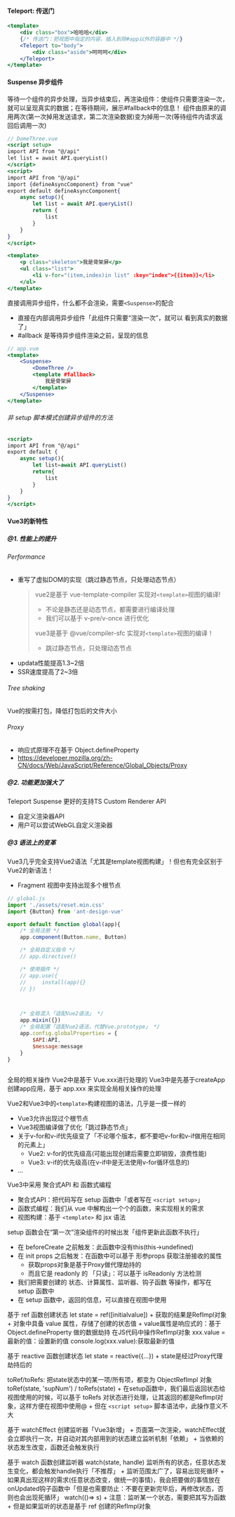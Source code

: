
#### Teleport: 传送门
```jsx
<template>
    <div class="box">哈哈哈</div>
    {/* 传送门：把视图中指定的内容，插入到除#app以外的容器中 */}
    <Teleport to="body">
        <div class="aside">呵呵呵</div>
    </Teleport>
</template>
```

#### Suspense 异步组件
等待一个组件的异步处理，当异步结束后，再渲染组件：使组件只需要渲染一次，就可以呈现真实的数据；在等待期间，展示#fallback中的信息！
组件由原来的调用两次(第一次掉用发送请求，第二次渲染数据)变为掉用一次(等待组件内请求返回后调用一次)

```jsx
// DomeThree.vue
<script setup>
import API from "@/api"
let list = await API.queryList()
</script>
<script>
import API from "@/api"
import {defineAsyncComponent} from "vue"
export default defineAsyncComponent{
    async setup(){
        let list = await API.queryList()
        return {
            list
        }
    }
}
</script>

<template>
    <p class="skeleton">我是骨架屏</p>
    <ul class="list">
        <li v-for="(item,index)in list" :key="index">{{item}}</li>
    </ul>
</template>
```
直接调用异步组件，什么都不会渲染，需要`<Suspense>`的配合
+ 直接在内部调用异步组件「此组件只需要“渲染一次”，就可以
看到真实的数据了」
+ #allback 是等待异步组件渲染之前，呈现的信息

```jsx
// app.vue
<template>
    <Suspense>
        <DomeThree />
        <template #fallback>
            我是骨架屏
        </template>
    </Suspense>
</template>
```
###### 非 setup 脚本模式创建异步组件的方法
```jsx
<script>
import API from "@/api"
export default {
    async setup(){
        let list=await API.queryList()
        return{
            list
        }
    }
}
</script>
```
#### Vue3的新特性
##### @1. 性能上的提升
###### Performance
+ 重写了虚拟DOM的实现（跳过静态节点，只处理动态节点）
    > vue2是基于 vue-template-compiler 实现对`<template>`视图的编译!
    > + 不论是静态还是动态节点，都需要进行编译处理
    > + 我们可以基于 v-pre/v-once 进行优化
    >
    > vue3是基于 @vue/compiler-sfc 实现对`<template>`视图的编译！
    > + 跳过静态节点，只处理动态节点
+ updata性能提高1.3~2倍
+ SSR速度提高了2~3倍
###### Tree shaking 
Vue的按需打包，降低打包后的文件大小
###### Proxy
+ 响应式原理不在基于 Object.defineProperty
+ https://developer.mozilla.org/zh-CN/docs/Web/JavaScript/Reference/Global_Objects/Proxy

##### @2. 功能更加强大了
Teleport
Suspense
更好的支持TS
Custom Renderer API
+ 自定义渲染器API
+ 用户可以尝试WebGL自定义渲染器

##### @3 语法上的变革
Vue3几乎完全支持Vue2语法「尤其是template视图构建」！但也有完全区别于Vue2的新语法！

+ Fragment 视图中支持出现多个根节点









```js
// global.js
import './assets/reset.min.css'
import {Button} from 'ant-design-vue'

export default function global(app){
    /* 全局注册 */
    app.component(Button.name, Button)

    /* 全局自定义指令 */
    // app.directive()

    /* 使用插件 */
    // app.use({
    //     install(app){}
    // })



    /* 全局混入「适配Vue2语法」 */
    app.mixin({})
    /* 全局配置「适配Vue2语法，代替Vue.prototype」 */
    app.config.globalProperties = {
        $API:API,
        $message:message
    }
}
```

```jsx

```


全局的相关操作
Vue2中是基于 Vue.xxx进行处理的
Vue3中是先基于createApp 创建app应用，基于 app.xxx 来实现全局相关操作的处理



Vue2和Vue3中的`<template>`构建视图的语法，几乎是一摸一样的
+ Vue3允许出现过个根节点
+ Vue3视图编译做了优化「跳过静态节点」
+ 关于v-for和v-if优先级变了「不论哪个版本，都不要吧v-for和v-if做用在相同的元素上」
    + Vue2: v-for的优先级高(可能出现创建后需要立即销毁，浪费性能)
    + Vue3: v-if的优先级高(在v-if中是无法使用v-for循环信息的)
+ ...



Vue3中采用 聚合式API 和 函数式编程
+ 聚合式API：把代码写在 setup 函数中「或者写在 `<script setup>`」
+ 函数式编程：我们从 vue 中解构出一个个的函数，来实现相关的需求
+ 视图构建：基于 `<template>` 和 jsx 语法


setup 函数会在“第一次”渲染组件的时候出发「组件更新此函数不执行」
+ 在 beforeCreate 之前触发：此函数中没有this(this->undefined)
+ 在 init props 之后触发：在函数中可以基于 形参props 获取注册接收的属性
    + 获取props对象是基于Proxy做代理劫持的
    + 而且它是 readonly 的 「只读」：可以基于 isReadonly 方法检测
+ 我们把需要创建的 状态、计算属性、监听器、钩子函数 等操作，都写在 setup 函数中
+ 在 setup 函数中，返回的信息，可以直接在视图中使用


基于 ref 函数创建状态
    let state = ref([initialvalue])
    + 获取的结果是RefImpl对象
    + 对象中具备 value 属性，存储了创建的状态值
    + value属性是响应式的：基于 Object.defineProperty 做的数据劫持
在JS代码中操作RefImpl对象
    xxx.value = 最新的值：设置新的值
    console.log(xxx.value):获取最新的值

基于 reactive 函数创建状态
    let state = reactive({...})
        + state是经过Proxy代理劫持后的

toRef/toRefs: 把state状态中的某一项/所有项，都变为 ObjectRefImpl 对象
    toRef(state, 'supNum') / toRefs(state)
    + 在setup函数中，我们最后返回状态给视图使用的时候，可以基于 toRefs 对状态进行处理，让其返回的都是RefImpl对象，这样方便在视图中使用@
    + 但在 `<script setup>` 脚本语法中，此操作意义不大


基于 watchEffect 创建监听器「Vue3新增」
    + 页面第一次渲染，watchEffect就会立即执行一次，并自动对其内部用到的状态建立监听机制「依赖」
    + 当依赖的状态发生改变，函数还会触发执行

基于 watch 函数创建监听器
    watch(state, handle) 监听所有的状态，任意状态发生变化，都会触发handle执行「不推荐」
    + 监听范围太广了，容易出现死循环
    + 如果真出现这样的需求(任意状态改变，做统一的事情)，我会把要做的事情放在onUpdated钩子函数中「但是也需要防止：不要在更新完毕后，再修改状态，否则也会出现死循环」
watch(()=> s)
    + 注意：监听某一个状态，需要把其写为函数
    + 但是如果监听的状态是基于 ref 创建的RefImpl对象



